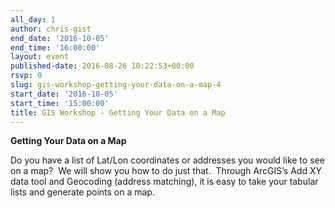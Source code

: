 ```yaml
---
all_day: 1
author: chris-gist
end_date: '2016-10-05'
end_time: '16:00:00'
layout: event
published-date: 2016-08-26 10:22:53+00:00
rsvp: 0
slug: gis-workshop-getting-your-data-on-a-map-4
start_date: '2016-10-05'
start_time: '15:00:00'
title: GIS Workshop - Getting Your Data on a Map
---
```


**Getting Your Data on a Map**

Do you have a list of Lat/Lon coordinates or addresses you would like to see on a map?  We will show you how to do just that.  Through ArcGIS’s Add XY data tool and Geocoding (address matching), it is easy to take your tabular lists and generate points on a map.
